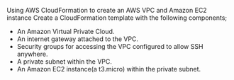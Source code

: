 Using AWS CloudFormation to create an AWS VPC and Amazon EC2 instance
Create a CloudFormation template with the following components;
 - An Amazon Virtual Private Cloud.
 - An internet gateway attached to the VPC.
 - Security groups for accessing the VPC configured to allow SSH anywhere.
 - A private subnet within the VPC.
 - An Amazon EC2 instance(a t3.micro) within the private subnet.